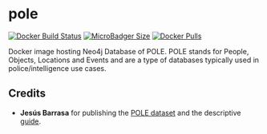 # pole
[![Docker Build Status](https://img.shields.io/docker/build/syedhassaanahmed/neo4j-pole.svg?logo=docker)](https://hub.docker.com/r/syedhassaanahmed/neo4j-pole/builds/) [![MicroBadger Size](https://img.shields.io/microbadger/image-size/syedhassaanahmed/neo4j-pole.svg?logo=docker)](https://hub.docker.com/r/syedhassaanahmed/neo4j-pole/tags/) [![Docker Pulls](https://img.shields.io/docker/pulls/syedhassaanahmed/neo4j-pole.svg?logo=docker)](https://hub.docker.com/r/syedhassaanahmed/neo4j-pole/)

Docker image hosting Neo4j Database of POLE. POLE stands for People, Objects, Locations and Events and are a type of databases typically used in police/intelligence use cases.

## Credits
- **Jesús Barrasa** for publishing the [POLE dataset](https://github.com/jbarrasa/datasets/tree/master/safeguarding) and the descriptive [guide](http://guides.neo4j.com/field/pole.html).